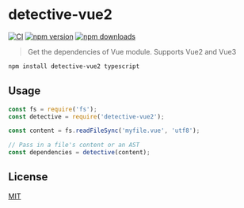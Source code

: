 # detective-vue2

[![CI](https://img.shields.io/github/actions/workflow/status/dependents/detective-vue2/ci.yml?branch=main&label=CI&logo=github)](https://github.com/dependents/detective-vue2/actions/workflows/ci.yml?query=branch%3Amain)
[![npm version](https://img.shields.io/npm/v/detective-vue2?logo=npm&logoColor=fff)](https://www.npmjs.com/package/detective-vue2)
[![npm downloads](https://img.shields.io/npm/dm/detective-vue2)](https://www.npmjs.com/package/detective-vue2)

> Get the dependencies of Vue module. Supports Vue2 and Vue3

```sh
npm install detective-vue2 typescript
```
## Usage

```js
const fs = require('fs');
const detective = require('detective-vue2');

const content = fs.readFileSync('myfile.vue', 'utf8');

// Pass in a file's content or an AST
const dependencies = detective(content);
```

## License

[MIT](LICENSE)
